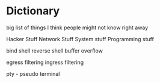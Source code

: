 # Dictionary

big list of things I think people might not know right away

Hacker Stuff
Network Stuff
System stuff
Programming stuff



bind shell
reverse shell
buffer overflow

egress filtering
ingress filtering

pty - pseudo terminal

